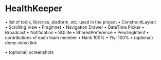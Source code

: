# HealthKeeper
• list of tools, libraries, platform, etc. used in the project
  • ConstraintLayout
  • Scrolling View
  • Fragmnet
  • Navigation Drawer
  • DateTime Picker
  • Broadcast
  • Notification
  • SQLite
  • SharedPreference
  • PendingIntent
• contributions of each team member
  • Hank 100%
  • Yiyi 100%
• (optional) demo video link

• (optional) screenshots
